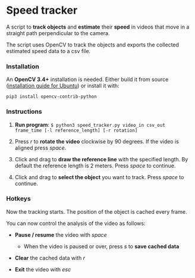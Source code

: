 # Speed tracker

A script to **track objects** and **estimate** their **speed** in videos that move in a straight path perpendicular to the camera.


The script uses OpenCV to track the objects and exports the collected estimated speed data to a csv file.


### Installation

An **OpenCV 3.4+** installation is needed. Either build it from source ([installation guide for Ubuntu](https://docs.opencv.org/master/d2/de6/tutorial_py_setup_in_ubuntu.html)) or install it with:
```
pip3 install opencv-contrib-python
```

### Instructions

1. **Run program**: `$ python3 speed_tracker.py video_in csv_out frame_time [-l reference_length] [-r rotation]`


2. Press *r* to **rotate the video** clockwise by 90 degrees. If the video is aligned press *space*.


3. Click and drag to **draw the reference line** with the specified length. By default the reference length is 2 meters. Press *space* to continue.


4. Click and drag to **select the object** you want to track. Press *space* to continue.

### Hotkeys

Now the tracking starts. The position of the object is cached every frame.

You can now control the analysis of the video as follows:

* **Pause / resume** the video with *space*
  * When the video is paused or over, press *s* to **save cached data**

* **Clear** the cached data with *r*

* **Exit** the video with *esc*
